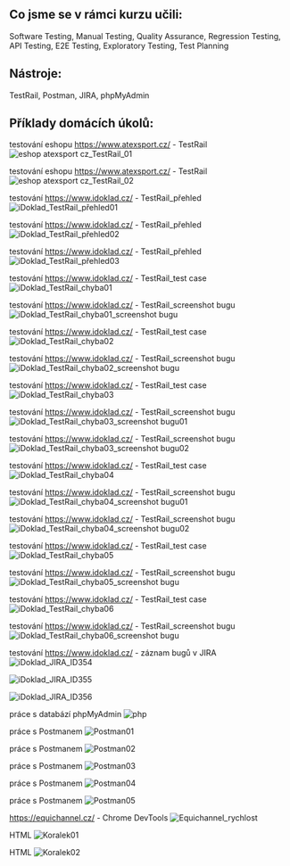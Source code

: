 ## Co jsme se v rámci kurzu učili: 

Software Testing,
Manual Testing,
Quality Assurance,
Regression Testing,
API Testing, 
E2E Testing,
Exploratory Testing,
Test Planning


## Nástroje:

TestRail,
Postman,
JIRA,
phpMyAdmin



## Příklady domácích úkolů:

testování eshopu https://www.atexsport.cz/ - TestRail 
![eshop atexsport cz_TestRail_01](https://user-images.githubusercontent.com/117156625/202182912-40b2656e-db40-4479-9739-4ef5d15e0bf5.png)

testování eshopu https://www.atexsport.cz/ - TestRail 
![eshop atexsport cz_TestRail_02](https://user-images.githubusercontent.com/117156625/202182937-516113f8-ebe3-47ba-8d7d-aec1cff022e1.png)

testování https://www.idoklad.cz/ - TestRail_přehled
![iDoklad_TestRail_přehled01](https://user-images.githubusercontent.com/117156625/202183785-541cc490-1da0-4a10-851a-f5b33fd2a954.png)

testování https://www.idoklad.cz/ - TestRail_přehled
![iDoklad_TestRail_přehled02](https://user-images.githubusercontent.com/117156625/202183814-fe1460a2-a631-41fd-acc9-cfdc54e8229f.png)

testování https://www.idoklad.cz/ - TestRail_přehled
![iDoklad_TestRail_přehled03](https://user-images.githubusercontent.com/117156625/202183861-1236499a-907b-49da-b757-be12b5205c03.png)

testování https://www.idoklad.cz/ - TestRail_test case
![iDoklad_TestRail_chyba01](https://user-images.githubusercontent.com/117156625/202183716-73649836-7fa0-4754-82e2-ffddf05aa8c0.png)

testování https://www.idoklad.cz/ - TestRail_screenshot bugu 
![iDoklad_TestRail_chyba01_screenshot bugu](https://user-images.githubusercontent.com/117156625/202183043-2811f864-1c1e-4711-b222-4951d718783b.png)

testování https://www.idoklad.cz/ - TestRail_test case
![iDoklad_TestRail_chyba02](https://user-images.githubusercontent.com/117156625/202183063-d1c67609-d30b-4d65-b1e3-604507217467.png)

testování https://www.idoklad.cz/ - TestRail_screenshot bugu
![iDoklad_TestRail_chyba02_screenshot bugu](https://user-images.githubusercontent.com/117156625/202183084-298d029e-c7e1-42d7-bc54-65b989350dfe.png)

testování https://www.idoklad.cz/ - TestRail_test case
![iDoklad_TestRail_chyba03](https://user-images.githubusercontent.com/117156625/202183099-56e170a8-5eb7-4719-83ca-7e1c3c78ced4.png)

testování https://www.idoklad.cz/ - TestRail_screenshot bugu
![iDoklad_TestRail_chyba03_screenshot bugu01](https://user-images.githubusercontent.com/117156625/202183119-a4237e71-2717-48a8-ab83-0d7f8b6ccf6e.png)

testování https://www.idoklad.cz/ - TestRail_screenshot bugu
![iDoklad_TestRail_chyba03_screenshot bugu02](https://user-images.githubusercontent.com/117156625/202183158-1bfdc7fd-be57-4cbb-8942-93dd40a1dd3f.png)

testování https://www.idoklad.cz/ - TestRail_test case
![iDoklad_TestRail_chyba04](https://user-images.githubusercontent.com/117156625/202183185-3e0a52d3-7c71-4a3a-95db-b725212d9de5.png)

testování https://www.idoklad.cz/ - TestRail_screenshot bugu
![iDoklad_TestRail_chyba04_screenshot bugu01](https://user-images.githubusercontent.com/117156625/202183196-7851d03b-0bb4-44fc-8fbc-5c019cf96e51.png)

testování https://www.idoklad.cz/ - TestRail_screenshot bugu
![iDoklad_TestRail_chyba04_screenshot bugu02](https://user-images.githubusercontent.com/117156625/202183214-b62fa75e-2c1c-4f3b-b17b-5b389e44bd6b.png)

testování https://www.idoklad.cz/ - TestRail_test case
![iDoklad_TestRail_chyba05](https://user-images.githubusercontent.com/117156625/202183277-880a4acd-7ec4-4912-88aa-3789a9b7e8fd.png)

testování https://www.idoklad.cz/ - TestRail_screenshot bugu
![iDoklad_TestRail_chyba05_screenshot bugu](https://user-images.githubusercontent.com/117156625/202183325-aa3ead7b-7585-41e2-91e4-f1bdbf0f7fbb.png)

testování https://www.idoklad.cz/ - TestRail_test case
![iDoklad_TestRail_chyba06](https://user-images.githubusercontent.com/117156625/202183391-09a79a6a-e063-4889-952a-0fc16bc06363.png)

testování https://www.idoklad.cz/ - TestRail_screenshot bugu
![iDoklad_TestRail_chyba06_screenshot bugu](https://user-images.githubusercontent.com/117156625/202183460-bc1bdd6b-9d1e-4519-9d35-80a8aab54b8f.png)

testování https://www.idoklad.cz/ - záznam bugů v JIRA
![iDoklad_JIRA_ID354](https://user-images.githubusercontent.com/117156625/202183925-ff0ff1d0-60a4-48ff-a56a-673a345bf38e.png)

![iDoklad_JIRA_ID355](https://user-images.githubusercontent.com/117156625/202183936-297914ac-bb3f-4216-a4aa-7904be625a2a.png)

![iDoklad_JIRA_ID356](https://user-images.githubusercontent.com/117156625/202184018-89b781cd-3777-4da7-8c06-611fe1772a0e.png)

práce s databází phpMyAdmin
![php](https://user-images.githubusercontent.com/117156625/202184125-8a699813-c3a8-42c4-8f6d-260e57889a3d.png)

práce s Postmanem
![Postman01](https://user-images.githubusercontent.com/117156625/202184200-0c3f2aba-4570-4bcf-95b0-c8b6bab57f53.png)

práce s Postmanem
![Postman02](https://user-images.githubusercontent.com/117156625/202184218-a394284e-c037-4d33-9851-5838d201a366.png)

práce s Postmanem
![Postman03](https://user-images.githubusercontent.com/117156625/202184241-25111763-972a-4190-8583-9a2b51ead626.png)

práce s Postmanem
![Postman04](https://user-images.githubusercontent.com/117156625/202184260-06749542-667e-4a67-b44a-24c7e70092f2.png)

práce s Postmanem
![Postman05](https://user-images.githubusercontent.com/117156625/202184277-05a7aa21-6b45-444b-b049-ab8751997e35.png)

https://equichannel.cz/ - Chrome DevTools
![Equichannel_rychlost](https://user-images.githubusercontent.com/117156625/202182654-11ee24b9-e9bd-42ca-976e-fa43af1672c5.png)

HTML
![Koralek01](https://user-images.githubusercontent.com/117156625/202184063-0155ef61-de3b-482e-8e4e-42608af58b3d.png)

HTML
![Koralek02](https://user-images.githubusercontent.com/117156625/202184092-eb2f6801-e6cb-4575-a2d0-28a32f5e9ff4.png)
